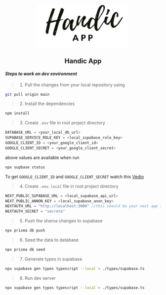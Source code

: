 <div style="display:flex;justify-content:center;">
  <img src="./public/HandicAppLogo.png"/>
</div>
<h2 style="text-align:center;"> Handic App</h2>

**_<h4>Steps to work on dev environment</h4>_**

> 1. Pull the changes from your local repository using<br>

```bash
git pull origin main
```

> 2. Install the dependencies

```bash
npm install
```

> 3. Create `.env` file in root project directory

```javascript
DATABASE_URL = <your_local_db_url>
SUPABASE_SERVICE_ROLE_KEY = <local_supabase_role_key>
GOOGLE_CLIENT_ID = <your_google_client_id>
GOOGLE_CLIENT_SECRET = <your_google_client_secret>
```

above values are available when run

```bash
npx supbase status
```

To get `GOOGLE_CLIENT_ID` and `GOOGLE_CLIENT_SECRET` watch this
[Vedio](https://www.youtube.com/embed/tjCxuDh5e9I)

> 4. Create `.env.local` file in root project directory

```javascript
NEXT_PUBLIC_SUPABASE_URL = <local_supabase_api_url>
NEXT_PUBLIC_ANNON_KEY = <local_supabase_anon_key>
NEXTAUTH_URL = "http://localhost:3000" //this should be your next app server url
NEXTAUTH_SECRET = "secrete"
```

> 5. Push the shema changes to supabase

```bash
npx prisma db push
```

> 6. Seed the data to database

```bash
npx prisma db seed
```

> 7. Generate types in supabase

```bash
npx supabase gen types typescript --local > ./types/supabase.ts
```

> 8. Run dev server

```bash
npx supabase gen types typescript --local > ./types/supabase.ts
```
